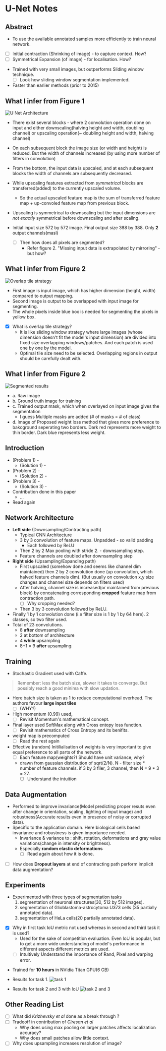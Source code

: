 # U-Net Notes

## Abstract
- To use the available annotated samples more efficiently to train neural network.
- [ ] Initial contraction (Shrinking of image) - to capture context. How?
- [ ] Symmetrical Expansion (of image) - for localisation. How?
- Trained with very small images, but outperforms Sliding window technique.
    - [ ] Look how sliding window segmentation implemented.
- Faster than earlier methods (prior to 2015)

## What I infer from Figure 1
![U Net Architecture](Architecture.png)
- There exist several blocks - where 2 convolution operation done on input and either downscaling(halving height and width, doubling channel) or upscaling operation(~ doubling height and width, halving channel)
    <!-- - But there is a difference in the way channel size is upscaled and downscaled.
    - In contraction, while maxpooling channel size remain same. Filter size then increased to change channel size.
    - In expansion, while upscaling operation is done the channel dimension is directly changed. and then once again halved by using filters. -->
- On each subsequent block the image size (or width and height) is reduced. But the width of channels increased (by using more number of filters in convolution)
- From the bottom, the input data is upscaled, and at each subsequent blocks the width of channels are subsequently decreased.
- While upscaling features extracted from *symmetrical* blocks are transferred(added) to the currently upscaled volume.
    - So the actual upscaled feature map is the sum of transferred feature map + up-convoled feature map from previous block.
- Upscaling is symmetrical to downscaling but the input dimensions are *not exactly* symmetrical before downscaling and after scaling. 

- Initial input size 572 by 572 image. Final output size 388 by 388. Only **2** output channels(masl)
    - [ ] Then how does all pixels are segmented?
        - Refer figure 2. "Missing input data
is extrapolated by mirroring" - but how?

## What I infer from Figure 2
![Overlap tile strategy](Overlap-tile-strategy.png)
- First image is input image, which has higher dimension (height, width) compared to output mapping.
- Second image is output to be overlapped with input image for segmenting.
- The whole pixels inside blue box is needed for segmenting the pixels in yellow box.
- [x] What is overlap tile strategy?
    - It is like sliding window strategy where large images (whose dimension doesn't fit the model's input dimension) are divided into fixed size overlapping windows/patches. And each patch is used one by one by the model.
    - Optimal tile size need to be selected. Overlapping regions in output should be carefully dealt with.

## What I infer from Figure 2
![Segmented results](fig3.png)
- a. Raw image
- b. Ground truth image for training
- c. Trained output mask, which when overlayed on input image gives the segmentation 
    - I guess Multiple masks are added (# of masks = # of class)
- d. Image of Proposed weight loss method that gives more preference to bakcground seperating two borders. Dark red represents more weight to thin border. Dark blue represents less weight.


## Introduction
- (Problem 1) - 
    - (Solution 1) -
- (Problem 2) - 
    - (Solution 2) -
- (Problem 3) -
    - (Solution 3) - 
- Contribution done in this paper
    - ...
- Read again

## Network Architecture
- **Left side** (Downsampling/Contracting path)
    - Typical CNN Architecture
    - 3 by 3 convolution of feature maps. Unpadded - so valid padding
        - Each followed by ReLU
    - Then 2 by 2 Max pooling with stride 2. - downsampling step.
    - Feature channels are doubled after downsampling step   
- **Right side** (Upsampling/Expanding path)
    - First upscaled (somehow done and seems like channel dim maintained) then 2 by 2 convolution done (up convolution, which halved feature channels dim). (But usually on convolution x,y size changes and channel size depends on filters used)
    - After halving, channel size is increased(or maintained from previous block) by concatenating corresponding **cropped** feature map from contraction path.
        - [ ] Why cropping needed?
    - Then 3 by 3 convolution followed by ReLU.
- Finally 1 by 1 convolution done (i.e filter size is 1 by 1 by 64 here). 2 classes, so two filter used.
- Total of 23 convolutions.
    - 8 **after** downsampling
    - 2 at bottom of architecture
    - 4 **while** upsampling
    - 8+1 = 9 **after** upsampling

## Training
- Stochastic Gradient used with Caffe.
> Remember: less the batch size, slower it takes to converge. But possibly reach a good minima with slow updation.
-  Here batch size is taken as 1 to reduce computational overhead. The authors favour **large input tiles** 
    - [ ] (WHY?)
- High momentum (0.99) used,
    - [ ] Revisit Momentum's mathematical concept.
- Final layer used  SoftMax along with Cross entopy loss function.
    - [ ] Revisit mathematics of Cross Entropy and its benifits.
- weight map is precomputed 
    - [ ]  Read the rest again
- Effective (random) Initilialisation of weights is very important to give equal preference to all parts of the network.   
    - [ ] Each feature map(weights?) Should have unit variance, why?
    - drawn from gaussian distribution of sqrt(2/N). N - filter size * number of feature channels. if 3 by 3 filer, 3 channel, then N = 9 * 3 = 27.
        - [ ] Understand the intuition
    
## Data Augmentation
- Performed to improve invariance(Model predicting proper resuts even after change in orientation, scaling, lighting of input image) and robustness(Accurate results even in presence of noisy or corrupted data).
- Specific to the application domain. Here biological cells based invariance and robustness is given importance needed. 
    - Invariance & variance to : shift, rotation,  deformations and gray value variations(change in intensity or brightness).
    - Especially **random elastic deformations**
        - [ ] Read again about how it is done.
- [ ] How does **Dropout layers** at end of contracting path perform implicit data augmentation?

## Experiments
- Experimented with three types of segmentation tasks
    1. segmentation of neuronal structures(30, 512 by 512 images).
    1. segmentation of Glioblastoma-astrocytoma U373 cells (35 partially annotated data).
    1. segmentation of HeLa cells(20 partially annotated data).
- [x] Why in first task IoU metric not used whereas in second and third task it is used?
    - Used for the sake of competition evaluation. Even IoU is popular, but to get a more wide understanding of model's performance in different aspects different metrics are used.
    - [ ] Intuitively Understand the importance of Rand, Pixel and warping error.
- Trained for **10 hours** in NVidia Titan GPU(6 GB)

- Results for task 1. 
![task 1](Exp1.png)

- Results for task 2 and 3 with IoU
![task 2 and 3](Exp2_3.png)

## Other Reading List
- [ ] What did *Krizhevsky et al* done as a break through ?
- [ ] Tradeoff in  contribution of *Ciresan et al*
    - Why does using max pooling on larger patches  affects localization accuracy?
    - Why does small patches allow  little context.
- [ ] Why does upsampling increases resolution of image?

